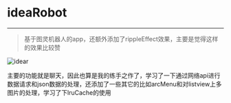 # ideaRobot
***

>基于图灵机器人的app，还额外添加了rippleEffect效果，主要是觉得这样的效果比较赞

![idear](http://i.imgur.com/XBmdjNC.jpg)



主要的功能就是聊天，因此也算是我的练手之作了，学习了一下通过网络api进行数据请求和json数据的处理，还添加了一些其它的比如arcMenu和对listview上多图片的处理，学习了下lruCache的使用

